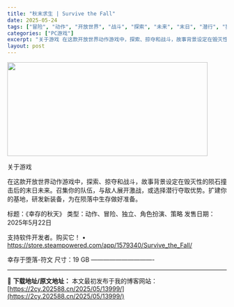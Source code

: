 ```yaml
---
title: "秋末求生 | Survive the Fall"
date: 2025-05-24
tags: ["冒险", "动作", "开放世界", "战斗", "探索", "未来", "末日", "潜行", "独立", "生存"]
categories: ["PC游戏"]
excerpt: "关于游戏 在这款开放世界动作游戏中，探索、掠夺和战斗，故事背景设定在毁灭性的陨石撞击后的末日未来。召集你的队伍，与敌人展开激战，或选择潜行夺取优势。扩建你的基地，研发新装备，为在陨落中生存做好准备。 标题：《幸存的秋天》 类型：动作、冒险、独立、角色扮演、策略 发售日期：2025年5月22日 支持软&hellip;"
layout: post
---
```


<img src="https://2cy.202588.cn/wp-content/uploads/2025/05/2025052402154075.jpg" alt="" width="460" height="215" class="aligncenter size-full wp-image-14000" />

关于游戏

在这款开放世界动作游戏中，探索、掠夺和战斗，故事背景设定在毁灭性的陨石撞击后的末日未来。召集你的队伍，与敌人展开激战，或选择潜行夺取优势。扩建你的基地，研发新装备，为在陨落中生存做好准备。

标题：《幸存的秋天》
类型：动作、冒险、独立、角色扮演、策略
发售日期：2025年5月22日

支持软件开发者。购买它！
• https://store.steampowered.com/app/1579340/Survive_the_Fall/

幸存于堕落-符文
尺寸：19 GB
——————————- 

---
📖 **下载地址/原文地址：** 本文最初发布于我的博客网站：[https://2cy.202588.cn/2025/05/13999/](https://2cy.202588.cn/2025/05/13999/)

